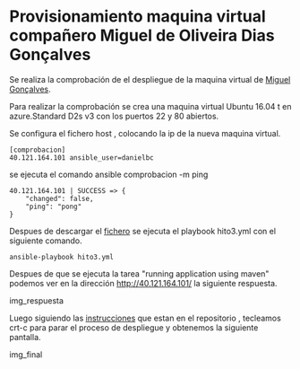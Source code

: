 # Provisionamiento maquina virtual compañero  Miguel de Oliveira Dias Gonçalves

Se realiza la comprobación de el despliegue de la maquina virtual de [Miguel Gonçalves](https://github.com/migueldgoncalves).


Para realizar la comprobación se crea una maquina virtual Ubuntu 16.04 t en azure.Standard D2s v3
con los puertos 22 y 80 abiertos.

Se configura el fichero host , colocando la ip de la nueva maquina virtual.

~~~
[comprobacion]
40.121.164.101 ansible_user=danielbc
~~~

se ejecuta el comando ansible comprobacion -m ping
~~~
40.121.164.101 | SUCCESS => {
    "changed": false, 
    "ping": "pong"
}
~~~

Despues de descargar el [fichero](https://github.com/migueldgoncalves/CCproj_1819/blob/master/provision/hito3.yml) se ejecuta
el playbook hito3.yml con el siguiente comando.

~~~
ansible-playbook hito3.yml 
~~~

Despues de que se ejecuta la tarea "running application using maven" podemos ver en la dirección http://40.121.164.101/ la 
siguiente respuesta.

img_respuesta


Luego siguiendo las [instrucciones](https://github.com/migueldgoncalves/CCproj_1819/blob/master/docs/provisionamiento.md) que estan en el repositorio , 
tecleamos crt-c para parar el proceso de despliegue y obtenemos la siguiente pantalla.

img_final




 





